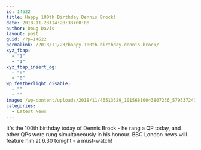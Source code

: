 ```yaml
---
id: 14622
title: Happy 100th Birthday Dennis Brock!
date: 2018-11-23T14:20:33+00:00
author: Doug Davis
layout: post
guid: /?p=14622
permalink: /2018/11/23/happy-100th-birthday-dennis-brock/
xyz_fbap:
  - "1"
  - "1"
xyz_fbap_insert_og:
  - "0"
  - "0"
wp_featherlight_disable:
  - ""
  - ""
image: /wp-content/uploads/2018/11/46513329_10156810043807236_5793372435139002368_n.jpg
categories:
  - Latest News
---
```

It&apos;s the 100th birthday today of Dennis Brock - he rang a QP today, and other QPs were rung simultaneously in his honour. BBC London news will feature him at 6.30 tonight - a must-watch!

